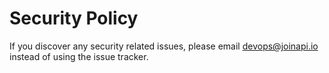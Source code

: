 # Security Policy

If you discover any security related issues, please email devops@joinapi.io instead of using the issue tracker.
